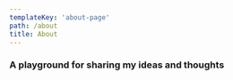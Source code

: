 ```yaml
---
templateKey: 'about-page'
path: /about
title: About 
---
```

### A playground for sharing my ideas and thoughts

